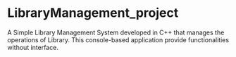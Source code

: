 # LibraryManagement_project
A Simple Library Management System developed in C++ that manages the operations of Library. This console-based application provide functionalities without interface. 

